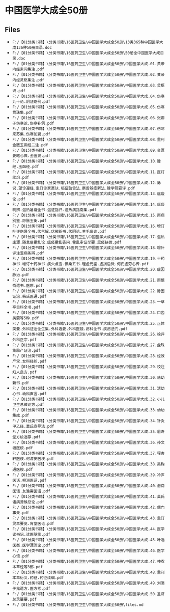 # 中国医学大成全50册

## Files

- `F:/【01分类书籍】\分类书籍\16医药卫生\中国医学大成全50册\13类365种中国医学大成136种50册目录.doc`
- `F:/【01分类书籍】\分类书籍\16医药卫生\中国医学大成全50册\50册全中国医学大成目录.doc`
- `F:/【01分类书籍】\分类书籍\16医药卫生\中国医学大成全50册\中国医学大成.01.黄帝内经素问集注.pdf`
- `F:/【01分类书籍】\分类书籍\16医药卫生\中国医学大成全50册\中国医学大成.02.黄帝内经灵枢集注.pdf`
- `F:/【01分类书籍】\分类书籍\16医药卫生\中国医学大成全50册\中国医学大成.03.灵枢识.pdf`
- `F:/【01分类书籍】\分类书籍\16医药卫生\中国医学大成全50册\中国医学大成.04.伤寒九十论.阴证略例.pdf`
- `F:/【01分类书籍】\分类书籍\16医药卫生\中国医学大成全50册\中国医学大成.05.伤寒贯珠集.pdf`
- `F:/【01分类书籍】\分类书籍\16医药卫生\中国医学大成全50册\中国医学大成.06.张卿子伤寒论.伤寒补例.pdf`
- `F:/【01分类书籍】\分类书籍\16医药卫生\中国医学大成全50册\中国医学大成.07.伤寒来苏集.伤寒论翼.pdf`
- `F:/【01分类书籍】\分类书籍\16医药卫生\中国医学大成全50册\中国医学大成.08.重刊金匮玉函经二注.pdf`
- `F:/【01分类书籍】\分类书籍\16医药卫生\中国医学大成全50册\中国医学大成.09.金匮要略心典.金匮翼.pdf`
- `F:/【01分类书籍】\分类书籍\16医药卫生\中国医学大成全50册\中国医学大成.10.脉经.玉函经.pdf`
- `F:/【01分类书籍】\分类书籍\16医药卫生\中国医学大成全50册\中国医学大成.11.医灯续焰.pdf`
- `F:/【01分类书籍】\分类书籍\16医药卫生\中国医学大成全50册\中国医学大成.12.脉说.望诊遵经.重订诊家直诀.临证验舌法.察舌辨症新法.脉学辑要评.pdf`
- `F:/【01分类书籍】\分类书籍\16医药卫生\中国医学大成全50册\中国医学大成.13.瘟疫论.pdf`
- `F:/【01分类书籍】\分类书籍\16医药卫生\中国医学大成全50册\中国医学大成.14.瘟疫明辨.温热暑疫全书.温证指归.温热病指南集.pdf`
- `F:/【01分类书籍】\分类书籍\16医药卫生\中国医学大成全50册\中国医学大成.15.南病别鉴.痧胀玉衡.pdf`
- `F:/【01分类书籍】\分类书籍\16医药卫生\中国医学大成全50册\中国医学大成.16.增订叶评伤暑全书.伏气解.伏邪新书.伏阴论.羊毛瘟论.pdf`
- `F:/【01分类书籍】\分类书籍\16医药卫生\中国医学大成全50册\中国医学大成.17.温热逢源.随息居霍乱论.瘟疫霍乱答问.霍乱审证举要.鼠疫抉微.pdf`
- `F:/【01分类书籍】\分类书籍\16医药卫生\中国医学大成全50册\中国医学大成.18.增补评注温病条辨.pdf`
- `F:/【01分类书籍】\分类书籍\16医药卫生\中国医学大成全50册\中国医学大成.19.十药神书.增订十药神书.痰火点雪.慎柔五书.理虚元鉴.虚损启微.何氏虚劳心传.pdf`
- `F:/【01分类书籍】\分类书籍\16医药卫生\中国医学大成全50册\中国医学大成.20.症因脉治.pdf`
- `F:/【01分类书籍】\分类书籍\16医药卫生\中国医学大成全50册\中国医学大成.21.周慎斋遗书.医原.pdf`
- `F:/【01分类书籍】\分类书籍\16医药卫生\中国医学大成全50册\中国医学大成.22.脉因证治.韩氏医通.pdf`
- `F:/【01分类书籍】\分类书籍\16医药卫生\中国医学大成全50册\中国医学大成.23.一草亭目科全书.pdf`
- `F:/【01分类书籍】\分类书籍\16医药卫生\中国医学大成全50册\中国医学大成.24.口齿类要等5种.pdf`
- `F:/【01分类书籍】\分类书籍\16医药卫生\中国医学大成全50册\中国医学大成.25.正体类要.外科证治全生集.外科选要.外科医镜.疬科全书.痰疬法门.pdf`
- `F:/【01分类书籍】\分类书籍\16医药卫生\中国医学大成全50册\中国医学大成.26.徐评外科正宗.pdf`
- `F:/【01分类书籍】\分类书籍\16医药卫生\中国医学大成全50册\中国医学大成.27.盘珠集胎产证治.pdf`
- `F:/【01分类书籍】\分类书籍\16医药卫生\中国医学大成全50册\中国医学大成.28.经效产宝.女科经纶.pdf`
- `F:/【01分类书籍】\分类书籍\16医药卫生\中国医学大成全50册\中国医学大成.29.校注妇人良方.pdf`
- `F:/【01分类书籍】\分类书籍\16医药卫生\中国医学大成全50册\中国医学大成.30.慈幼新书.pdf`
- `F:/【01分类书籍】\分类书籍\16医药卫生\中国医学大成全50册\中国医学大成.31.活幼心书.幼科直言.pdf`
- `F:/【01分类书籍】\分类书籍\16医药卫生\中国医学大成全50册\中国医学大成.32.小儿卫生总微论方.pdf`
- `F:/【01分类书籍】\分类书籍\16医药卫生\中国医学大成全50册\中国医学大成.33.幼幼集成.pdf`
- `F:/【01分类书籍】\分类书籍\16医药卫生\中国医学大成全50册\中国医学大成.34.针灸甲乙经.巢氏宣导法.pdf`
- `F:/【01分类书籍】\分类书籍\16医药卫生\中国医学大成全50册\中国医学大成.35.眉寿堂方桉选存.pdf`
- `F:/【01分类书籍】\分类书籍\16医药卫生\中国医学大成全50册\中国医学大成.36.孙文垣医桉.pdf`
- `F:/【01分类书籍】\分类书籍\16医药卫生\中国医学大成全50册\中国医学大成.37.程杏轩医桉.何澹安医桉.pdf`
- `F:/【01分类书籍】\分类书籍\16医药卫生\中国医学大成全50册\中国医学大成.38.吴鞠通医桉.pdf`
- `F:/【01分类书籍】\分类书籍\16医药卫生\中国医学大成全50册\中国医学大成.39.冷庐医话.柳洲医话.pdf`
- `F:/【01分类书籍】\分类书籍\16医药卫生\中国医学大成全50册\中国医学大成.40.潜斋医话.友渔斋医话.pdf`
- `F:/【01分类书籍】\分类书籍\16医药卫生\中国医学大成全50册\中国医学大成.41.巢氏诸病源候总论.pdf`
- `F:/【01分类书籍】\分类书籍\16医药卫生\中国医学大成全50册\中国医学大成.42.儒门事亲.pdf`
- `F:/【01分类书籍】\分类书籍\16医药卫生\中国医学大成全50册\中国医学大成.43.重订灵兰要览.肯堂医论.pdf`
- `F:/【01分类书籍】\分类书籍\16医药卫生\中国医学大成全50册\中国医学大成.44.医学读书记.读医随笔.pdf`
- `F:/【01分类书籍】\分类书籍\16医药卫生\中国医学大成全50册\中国医学大成.45.叶选医衡.医学源流论.pdf`
- `F:/【01分类书籍】\分类书籍\16医药卫生\中国医学大成全50册\中国医学大成.46.医学心悟.pdf`
- `F:/【01分类书籍】\分类书籍\16医药卫生\中国医学大成全50册\中国医学大成.47.神农本草经等3部.pdf`
- `F:/【01分类书籍】\分类书籍\16医药卫生\中国医学大成全50册\中国医学大成.48.重刊本草衍义.药征.药征续编.pdf`
- `F:/【01分类书籍】\分类书籍\16医药卫生\中国医学大成全50册\中国医学大成.49.刘涓子鬼遗方.医方考.pdf`
- `F:/【01分类书籍】\分类书籍\16医药卫生\中国医学大成全50册\中国医学大成.50.圣济总录纂要.pdf`
- `F:/【01分类书籍】\分类书籍\16医药卫生\中国医学大成全50册\files.md`
